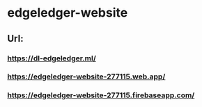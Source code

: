 # edgeledger-website
## Url:
### https://dl-edgeledger.ml/
### https://edgeledger-website-277115.web.app/
### https://edgeledger-website-277115.firebaseapp.com/
